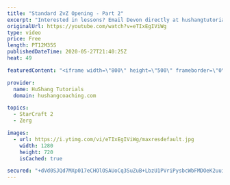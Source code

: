 ```yaml
---
title: "Standard ZvZ Opening - Part 2"
excerpt: "Interested in lessons? Email Devon directly at hushangtutorials@outlook.com ------------------------------------------------------------------------------------------------------- Want to support HuShang Tutorials directly? Patreon is a website where you can contribute a monthly donation that will help"
originalUrl: https://youtube.com/watch?v=eTIxEgIViWg
type: video
price: Free
length: PT12M35S
publishedDateTime: 2020-05-27T21:40:25Z
heat: 49

featuredContent: "<iframe width=\"800\" height=\"500\" frameborder=\"0\" src=\"https://www.youtube.com/embed/eTIxEgIViWg\" allow=\"accelerometer; autoplay; encrypted-media; gyroscope; picture-in-picture\" allowfullscreen></iframe>"

provider:
  name: HuShang Tutorials
  domain: hushangcoaching.com

topics:
  - StarCraft 2
  - Zerg

images:
  - url: https://i.ytimg.com/vi/eTIxEgIViWg/maxresdefault.jpg
    width: 1280
    height: 720
    isCached: true

secured: "+dVd0SJQd7MXp017eCHOlOSAUoCq3SuZuB+LbzU1PVriPysbcWbFMDOeK2uuiAAoYgMfiDpDhO/N14WA/1Iyy62OyyvOgz+RnBvDJB1JJCHJNGkTSj4se+6VLCAPw3zc2qmA8IMAHskhgpNq0Izppx1WwFjFpz5gRYP3FlZXw+9mKnJ25vjrgwIhhgPmfO5miWXh3Id1efDosl1sE/V/TE+G1VYtRDu9r/jzlMoUgRp2U1KWaEom3cd8ZmtgxjAO7XaFVgbLJ8+uayIE7slIRM0e2GB/0TKu1nzaeG3UsHfc9vwHUjAwnF96F5y9Jtd4ob2cUFbLC9Y6lY8w9gbQ/dsEMVrxMalCinAnEk4U4qETGfOhg4Pdv3qzPb8gFo1U+J3fPgAotMkJDJu2xHcsJVu/0b43HHsFmV7ifXAPySw=;8cVgl5LcxnWuuL14wk5Tmg=="
---
```


